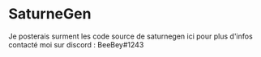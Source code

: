 # SaturneGen
Je posterais surment les code source de saturnegen ici pour plus d'infos contacté moi sur discord : BeeBey#1243
